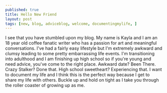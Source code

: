 ```yaml
---
published: true
title: Hello New Friend
layout: post
tags: [new, blog, adviceblog, welcome, documentingmylife, ]
---
```

I see that you have stumbled upon my blog. My name is Kayla and I am an 18 year old coffee fanatic writer who has a passion for art and meaningful conversations. I've had a fairly easy lifestyle but I'm extremely awkward and clumsy leading to some pretty embarrassing life events. I'm transitioning into adulthood and I am finishing up high school so if you're young and need advice, you've come to the right place. Awkward date? Been There. Crazy Stalker? Done that. High school sweetheart? Experiencing that. I want to document my life and I think this is the perfect way because I get to share my life with others. Buckle up and hold on tight as I take you through the roller coaster of growing up as me. 